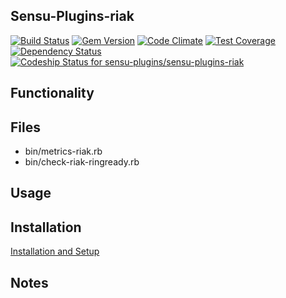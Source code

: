 ## Sensu-Plugins-riak

[ ![Build Status](https://travis-ci.org/sensu-plugins/sensu-plugins-riak.svg?branch=master)](https://travis-ci.org/sensu-plugins/sensu-plugins-riak)
[![Gem Version](https://badge.fury.io/rb/sensu-plugins-riak.svg)](http://badge.fury.io/rb/sensu-plugins-riak)
[![Code Climate](https://codeclimate.com/github/sensu-plugins/sensu-plugins-riak/badges/gpa.svg)](https://codeclimate.com/github/sensu-plugins/sensu-plugins-riak)
[![Test Coverage](https://codeclimate.com/github/sensu-plugins/sensu-plugins-riak/badges/coverage.svg)](https://codeclimate.com/github/sensu-plugins/sensu-plugins-riak)
[![Dependency Status](https://gemnasium.com/sensu-plugins/sensu-plugins-riak.svg)](https://gemnasium.com/sensu-plugins/sensu-plugins-riak)
[![Codeship Status for sensu-plugins/sensu-plugins-riak](https://codeship.com/projects/a68be280-d4b3-0132-a281-4e043b6b23b5/status?branch=master)](https://codeship.com/projects/77865)

## Functionality

## Files
 * bin/metrics-riak.rb
 * bin/check-riak-ringready.rb

## Usage

## Installation

[Installation and Setup](https://github.com/sensu-plugins/documentation/blob/master/user_docs/installation_instructions.md)

## Notes

